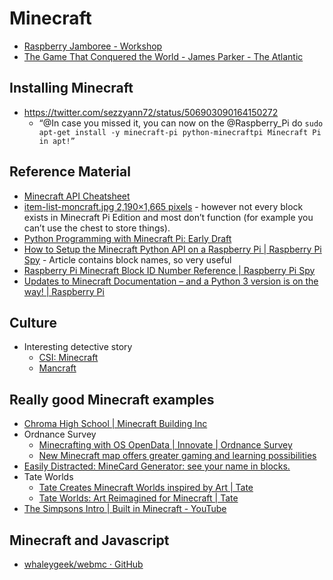 # Minecraft

* [Raspberry Jamboree - Workshop](https://docs.google.com/document/d/17zjTIY6iO8amK21jKYJVOQruycdDRxusavw-RBBW-Is/mobilebasic?pli=1)
* [The Game That Conquered the World - James Parker - The Atlantic](http://www.theatlantic.com/magazine/archive/2014/06/the-game-that-conquered-the-world/361615/)


## Installing Minecraft

* https://twitter.com/sezzyann72/status/506903090164150272
	* “@In case you missed it, you can now on the @Raspberry_Pi do
		`sudo apt-get install -y minecraft-pi python-minecraftpi Minecraft Pi in apt!”`

## Reference Material

* [Minecraft API Cheatsheet](http://arghbox.files.wordpress.com/2013/06/table.pdf)
* [item-list-moncraft.jpg 2,190×1,665 pixels](http://www.djchewmacca.net/minecraft/pics/item-list-moncraft.jpg) - however not every block exists in Minecraft Pi Edition and most don’t function (for example you can’t use the chest to store things).
* [Python Programming with Minecraft Pi: Early Draft](http://arghbox.wordpress.com/2013/06/13/programming-minecraft-pi-with-python-early-draft/)
* [How to Setup the Minecraft Python API on a Raspberry Pi | Raspberry Pi Spy](http://www.raspberrypi-spy.co.uk/2014/05/how-to-setup-the-minecraft-python-api-on-a-raspberry-pi/) - Article contains block names, so very useful
* [Raspberry Pi Minecraft Block ID Number Reference | Raspberry Pi Spy](http://www.raspberrypi-spy.co.uk/2014/09/raspberry-pi-minecraft-block-id-number-reference/)
* [Updates to Minecraft Documentation – and a Python 3 version is on the way! | Raspberry Pi](http://www.raspberrypi.org/updates-to-minecraft-documentation/)

## Culture

* Interesting detective story
	* [CSI: Minecraft](http://www.penny-arcade.com/news/post/2014/08/20/csi-minecraft)
	* [Mancraft](http://www.penny-arcade.com/news/post/2014/08/20/mancraft)

## Really good Minecraft examples

* [Chroma High School | Minecraft Building Inc](http://minecraftbuildinginc.com/chroma-high-school/)
* Ordnance Survey
	* [Minecrafting with OS OpenData | Innovate | Ordnance Survey](http://www.ordnancesurvey.co.uk/innovate/developers/minecraft-map-britain.html)
	* [New Minecraft map offers greater gaming and learning possibilities](http://www.ordnancesurvey.co.uk/about/news/2014/gb-minecraft-2.html)
* [Easily Distracted: MineCard Generator: see your name in blocks.](http://richardhayler.blogspot.co.uk/2015/01/minecard-generator-see-your-name-in.html)
* Tate Worlds
	* [Tate Creates Minecraft Worlds inspired by Art | Tate](http://www.tate.org.uk/about/press-office/press-releases/tate-creates-minecraft-worlds-inspired-art)
	* [Tate Worlds: Art Reimagined for Minecraft | Tate](http://www.tate.org.uk/about/projects/tate-worlds-art-reimagined-minecraft)
* [The Simpsons Intro | Built in Minecraft - YouTube](https://www.youtube.com/watch?v=fyR1LDapzRs)

## Minecraft and Javascript

* [whaleygeek/webmc · GitHub](https://github.com/whaleygeek/webmc)
